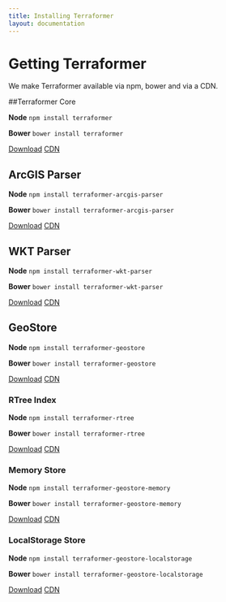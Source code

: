 ```yaml
---
title: Installing Terraformer
layout: documentation
---
```


# Getting Terraformer

<!-- table_of_contents -->

We make Terraformer available via npm, bower and via a CDN.

##Terraformer Core

**Node** `npm install terraformer`

**Bower** `bower install terraformer`

<a href="https://github.com/Esri/Terraformer/releases" class="button button-light">Download</a>
<a href="https://unpkg.com/terraformer@1.0.7" class="button button-light">CDN</a>

## ArcGIS Parser

**Node** `npm install terraformer-arcgis-parser`

**Bower** `bower install terraformer-arcgis-parser`

<a href="https://github.com/Esri/terraformer-arcgis-parser/releases" class="button button-light">Download</a>
<a href="https://unpkg.com/terraformer-arcgis-parser@1.0.5" class="button button-light">CDN</a>


## WKT Parser

**Node** `npm install terraformer-wkt-parser`

**Bower** `bower install terraformer-wkt-parser`

<a href="https://github.com/Esri/terraformer-wkt-parser/releases" class="button button-light">Download</a>
<a href="https://unpkg.com/terraformer-wkt-parser@1.1.2" class="button button-light">CDN</a>

## GeoStore

**Node** `npm install terraformer-geostore`

**Bower** `bower install terraformer-geostore`

<a href="https://github.com/Esri/terraformer-geostore/releases" class="button button-light">Download</a>
<a href="https://unpkg.com/terraformer-geostore@1.0.4/browser/terraformer-geostore.js" class="button button-light">CDN</a>

### RTree Index

**Node** `npm install terraformer-rtree`

**Bower** `bower install terraformer-rtree`

<a href="https://github.com/Esri/terraformer-geostore-rtree/releases" class="button button-light">Download</a>
<a href="https://unpkg.com/terraformer-rtree@1.0.0" class="button button-light">CDN</a>

### Memory Store

**Node** `npm install terraformer-geostore-memory`

**Bower** `bower install terraformer-geostore-memory`

<a href="https://github.com/Esri/terraformer-geostore-memory/releases" class="button button-light">Download</a>
<a href="https://unpkg.com/terraformer-geostore-memory@1.0.0" class="button button-light">CDN</a>

### LocalStorage Store

**Node** `npm install terraformer-geostore-localstorage`

**Bower** `bower install terraformer-geostore-localstorage`

<a href="https://github.com/Esri/terraformer-geostore-localstorage/releases" class="button button-light">Download</a>
<a href="https://unpkg.com/terraformer-geostore-localstorage@1.0.0" class="button button-light">CDN</a>
